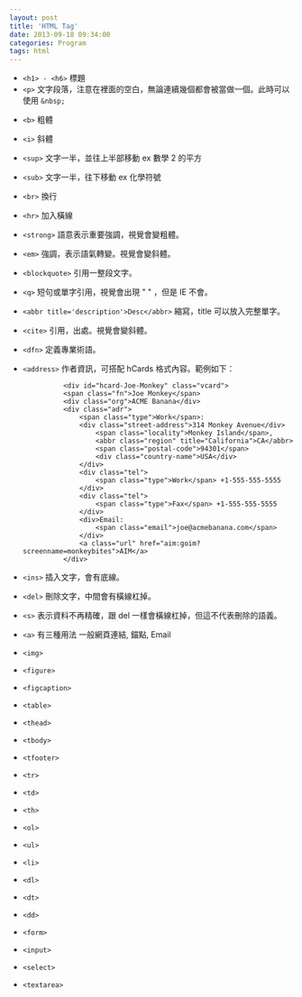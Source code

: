 ```yaml
---
layout: post
title: 'HTML Tag'
date: 2013-09-18 09:34:00
categories: Program
tags: html
---
```


* `<h1> - <h6>` 標題
* `<p>` 文字段落，注意在裡面的空白，無論連續幾個都會被當做一個。此時可以使用 `&nbsp;`
<!--more-->
* `<b>` 粗體
* `<i>` 斜體
* `<sup>` 文字一半，並往上半部移動 ex 數學 2 的平方
* `<sub>` 文字一半，往下移動 ex 化學符號
* `<br>` 換行
* `<hr>` 加入橫線
* `<strong>` 語意表示重要強調，視覺會變粗體。
* `<em>` 強調，表示語氣轉變。視覺會變斜體。
* `<blockquote>` 引用一整段文字。
* `<q>` 短句或單字引用，視覺會出現 " " ，但是 IE 不會。
* `<abbr title='description'>Desc</abbr>` 縮寫，title 可以放入完整單字。
* `<cite>` 引用，出處。視覺會變斜體。
* `<dfn>` 定義專業術語。
* `<address>` 作者資訊，可搭配 hCards 格式內容。範例如下：

				<div id="hcard-Joe-Monkey" class="vcard">
				<span class="fn">Joe Monkey</span>
				<div class="org">ACME Banana</div>
				<div class="adr">
					<span class="type">Work</span>:
					<div class="street-address">314 Monkey Avenue</div>
						<span class="locality">Monkey Island</span>,
						<abbr class="region" title="California">CA</abbr>
						<span class="postal-code">94301</span>
						<div class="country-name">USA</div>
					</div>
					<div class="tel">
						<span class="type">Work</span> +1-555-555-5555
					</div>
					<div class="tel">
						<span class="type">Fax</span> +1-555-555-5555
					</div>
					<div>Email:
						<span class="email">joe@acmebanana.com</span>
					</div>
					<a class="url" href="aim:goim?screenname=monkeybites">AIM</a>
				</div>

* `<ins>` 插入文字，會有底線。
* `<del>` 刪除文字，中間會有橫線杠掉。
* `<s>` 表示資料不再精確，跟 del 一樣會橫線杠掉，但這不代表刪除的語義。

* `<a>` 有三種用法 一般網頁連結, 錨點, Email
* `<img>`
* `<figure>`
* `<figcaption>`
* `<table>`
* `<thead>`
* `<tbody>`
* `<tfooter>`
*	`<tr>`
* `<td>`
* `<th>`
* `<ol>`
* `<ul>`
* `<li>`
* `<dl>`
* `<dt>`
* `<dd>`
* `<form>`
* `<input>`
* `<select>`
* `<textarea>`
